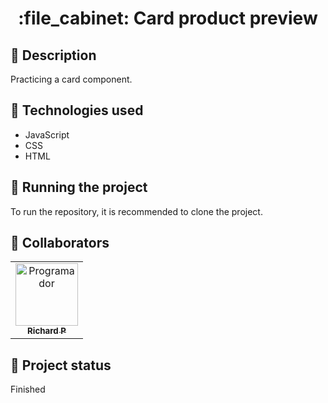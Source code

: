 <h1 align="center">:file_cabinet: Card product preview</h1>

## :memo: Description
Practicing a card component.

## :wrench: Technologies used
* JavaScript
* CSS
* HTML

## :rocket: Running the project
To run the repository, it is recommended to clone the project.

## :handshake: Collaborators
<table>
  <tr>
    <td align="center">
      <a href="https://github.com/Richard-Passos">
        <img src="https://img.freepik.com/vetores-premium/desenho-de-desenho-animado-de-um-programador_29937-8176.jpg" width="100px;" alt="Programador"/><br>
        <sub>
          <b>Richard P</b>
        </sub>
      </a>
    </td>
  </tr>
</table>

## :dart: Project status
Finished

